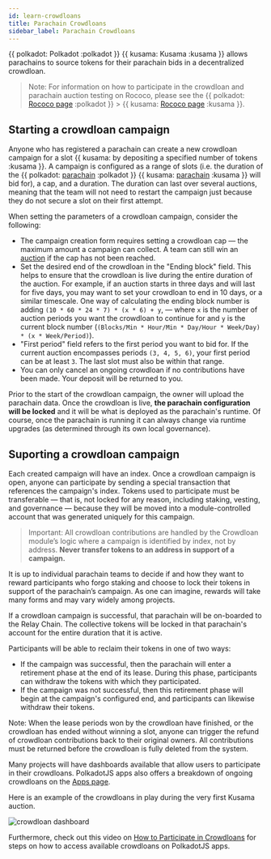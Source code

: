 ```yaml
---
id: learn-crowdloans
title: Parachain Crowdloans
sidebar_label: Parachain Crowdloans
---
```


{{ polkadot: Polkadot :polkadot }} {{ kusama: Kusama :kusama }} allows parachains to source tokens
for their parachain bids in a decentralized crowdloan.

> Note: For information on how to participate in the crowdloan and parachain auction testing on
> Rococo, please see the {{ polkadot: [Rococo page](../build/build-parachains-rococo.md) :polkadot }} >
> {{ kusama: [Rococo page](../build/mirror-build-parachains-rococo.md) :kusama }}.

## Starting a crowdloan campaign

Anyone who has registered a parachain can create a new crowdloan campaign for a slot
{{ kusama:  by depositing a specified number of tokens :kusama }}. A campaign is configured as a
range of slots (i.e. the duration of the {{ polkadot: [parachain](learn-parachains.md) :polkadot }}
{{ kusama: [parachain](mirror-learn-parachains.md) :kusama }} will bid for), a cap, and a duration.
The duration can last over several auctions, meaning that the team will not need to restart the
campaign just because they do not secure a slot on their first attempt.

When setting the parameters of a crowdloan campaign, consider the following:

- The campaign creation form requires setting a crowdloan cap &mdash; the maximum amount a campaign
  can collect. A team can still win an [auction](learn-auction.md) if the cap has not been reached.
- Set the desired end of the crowdloan in the "Ending block" field. This helps to ensure that the
  crowdloan is live during the entire duration of the auction. For example, if an auction starts in
  three days and will last for five days, you may want to set your crowdloan to end in 10 days, or a
  similar timescale. One way of calculating the ending block number is adding
  `(10 * 60 * 24 * 7) * (x * 6) + y`, &mdash; where `x` is the number of auction periods you want
  the crowdloan to continue for and `y` is the current block number
  (`(Blocks/Min * Hour/Min * Day/Hour * Week/Day) * (x * Week/Period)`).
- "First period" field refers to the first period you want to bid for. If the current auction
  encompasses periods `(3, 4, 5, 6)`, your first period can be at least `3`. The last slot must also
  be within that range.
- You can only cancel an ongoing crowdloan if no contributions have been made. Your deposit will be
  returned to you.

Prior to the start of the crowdloan campaign, the owner will upload the parachain data. Once the
crowdloan is live, **the parachain configuration will be locked** and it will be what is deployed as
the parachain's runtime. Of course, once the parachain is running it can always change via runtime
upgrades (as determined through its own local governance).

## Suporting a crowdloan campaign

Each created campaign will have an index. Once a crowdloan campaign is open, anyone can participate
by sending a special transaction that references the campaign's index. Tokens used to participate
must be transferable &mdash; that is, not locked for any reason, including staking, vesting, and
governance &mdash; because they will be moved into a module-controlled account that was generated
uniquely for this campaign.

> Important: All crowdloan contributions are handled by the Crowdloan module’s logic where a
> campaign is identified by index, not by address. **Never transfer tokens to an address in support
> of a campaign.**

It is up to individual parachain teams to decide if and how they want to reward participants who
forgo staking and choose to lock their tokens in support of the parachain’s campaign. As one can
imagine, rewards will take many forms and may vary widely among projects.

If a crowdloan campaign is successful, that parachain will be on-boarded to the Relay Chain. The
collective tokens will be locked in that parachain's account for the entire duration that it is
active.

Participants will be able to reclaim their tokens in one of two ways:

- If the campaign was successful, then the parachain will enter a retirement phase at the end of its
  lease. During this phase, participants can withdraw the tokens with which they participated.
- If the campaign was not successful, then this retirement phase will begin at the campaign's
  configured end, and participants can likewise withdraw their tokens.

Note: When the lease periods won by the crowdloan have finished, or the crowdloan has ended without
winning a slot, anyone can trigger the refund of crowdloan contributions back to their original
owners. All contributions must be returned before the crowdloan is fully deleted from the system.

Many projects will have dashboards available that allow users to participate in their crowdloans.
PolkadotJS apps also offers a breakdown of ongoing crowdloans on the
[Apps page](https://polkadot.js.org/apps/?rpc=wss%3A%2F%2Fkusama-rpc.polkadot.io#/parachains/crowdloan).

Here is an example of the crowdloans in play during the very first Kusama auction.

![crowdloan dashboard](../assets/kusama-crowdloans.png)

Furthermore, check out this video on
[How to Participate in Crowdloans](https://www.youtube.com/watch?v=YrTxDufrcQM) for steps on how to
access available crowdloans on PolkadotJS apps.
